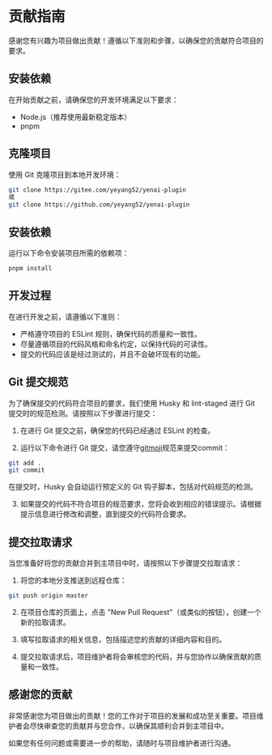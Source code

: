 # 贡献指南

感谢您有兴趣为项目做出贡献！遵循以下准则和步骤，以确保您的贡献符合项目的要求。

## 安装依赖

在开始贡献之前，请确保您的开发环境满足以下要求：

- Node.js（推荐使用最新稳定版本）
- pnpm

## 克隆项目

使用 Git 克隆项目到本地开发环境：

```sh
git clone https://gitee.com/yeyang52/yenai-plugin
或
git clone https://github.com/yeyang52/yenai-plugin
```

## 安装依赖

运行以下命令安装项目所需的依赖项：

```sh
pnpm install
```
## 开发过程

在进行开发之前，请遵循以下准则：

- 严格遵守项目的 ESLint 规则，确保代码的质量和一致性。
- 尽量遵循项目的代码风格和命名约定，以保持代码的可读性。
- 提交的代码应该是经过测试的，并且不会破坏现有的功能。

## Git 提交规范

为了确保提交的代码符合项目的要求，我们使用 Husky 和 lint-staged 进行 Git 提交时的规范检测。请按照以下步骤进行提交：

1. 在进行 Git 提交之前，确保您的代码已经通过 ESLint 的检查。

2. 运行以下命令进行 Git 提交，请您遵守[gitmoji](https://gitmoji.dev/)规范来提交commit：

```sh
git add .
git commit
```
在提交时，Husky 会自动运行预定义的 Git 钩子脚本，包括对代码规范的检测。

3. 如果提交的代码不符合项目的规范要求，您将会收到相应的错误提示。请根据提示信息进行修改和调整，直到提交的代码符合要求。

## 提交拉取请求

当您准备好将您的贡献合并到主项目中时，请按照以下步骤提交拉取请求：

1. 将您的本地分支推送到远程仓库：
   
```sh
git push origin master
```

2. 在项目仓库的页面上，点击 "New Pull Request"（或类似的按钮），创建一个新的拉取请求。

3. 填写拉取请求的相关信息，包括描述您的贡献的详细内容和目的。

4. 提交拉取请求后，项目维护者将会审核您的代码，并与您协作以确保贡献的质量和一致性。

## 感谢您的贡献

非常感谢您为项目做出的贡献！您的工作对于项目的发展和成功至关重要。项目维护者会尽快审查您的贡献并与您合作，以确保其顺利合并到主项目中。

如果您有任何问题或需要进一步的帮助，请随时与项目维护者进行沟通。